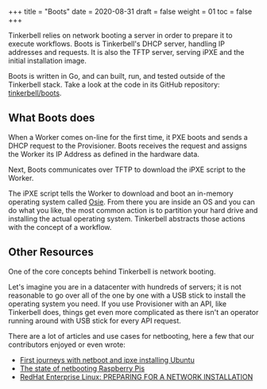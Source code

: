 +++
title = "Boots"
date = 2020-08-31
draft = false
weight = 01
toc = false
+++


Tinkerbell relies on network booting a server in order to prepare it to execute workflows. Boots is Tinkerbell's DHCP server, handling IP addresses and requests. It is also the TFTP server, serving iPXE and the initial installation image.

Boots is written in Go, and can built, run, and tested outside of the Tinkerbell stack. Take a look at the code in its GitHub repository: [tinkerbell/boots](https://github.com/tinkerbell/boots).

## What Boots does

When a Worker comes on-line for the first time, it PXE boots and sends a DHCP request to the Provisioner. Boots receives the request and assigns the Worker its IP Address as defined in the hardware data.

Next, Boots communicates over TFTP to download the iPXE script to the Worker.

The iPXE script tells the Worker to download and boot an in-memory operating system called [Osie](/docs/services/osie). From there you are inside an OS and you can do what you like, the most common action is to partition your hard drive and installing the actual operating system. Tinkerbell abstracts those actions with the concept of a workflow.

## Other Resources

One of the core concepts behind Tinkerbell is network booting. 

Let's imagine you are in a datacenter with hundreds of servers; it is not reasonable to go over all of the one by one with a USB stick to install the operating system you need. If you use Provisioner with an API, like Tinkerbell does, things get even more complicated as there isn't an operator running around with USB stick for every API request.

There are a lot of articles and use cases for netbooting, here a few that our contributors enjoyed or even wrote:

* [First journeys with netboot and ipxe installing Ubuntu](https://gianarb.it/blog/first-journeys-with-netboot-ipxe)
* [The state of netbooting Raspberry Pis](https://blog.alexellis.io/the-state-of-netbooting-raspberry-pi/)
* [RedHat Enterprise Linux: PREPARING FOR A NETWORK INSTALLATION](https://access.redhat.com/documentation/en-us/red_hat_enterprise_linux/7/html/installation_guide/chap-installation-server-setup)
